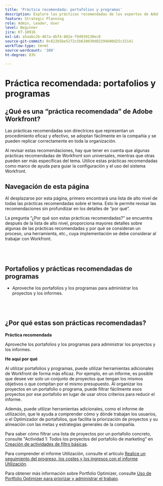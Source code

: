 ```yaml
---
title: 'Práctica recomendada: portafolios y programas'
description: Explore las prácticas recomendadas de los expertos de Adobe Workfront sobre la configuración, administración y uso de portafolios y programas.
feature: Strategic Planning
role: Admin, Leader, User
level: Beginner
jira: KT-10916
exl-id: a5aabc2b-4b7a-4bf4-882e-f9d939130ec0
source-git-commit: 0c822b5be5272c5b638039d83294b00d25c32141
workflow-type: tm+mt
source-wordcount: '389'
ht-degree: 83%

---
```


# Práctica recomendada: portafolios y programas

## ¿Qué es una “práctica recomendada” de Adobe Workfront?

Las prácticas recomendadas son directrices que representan un procedimiento eficaz y efectivo, se adoptan fácilmente en la compañía y se pueden replicar correctamente en toda la organización.

Al revisar estas recomendaciones, hay que tener en cuenta que algunas prácticas recomendadas de Workfront son universales, mientras que otras pueden ser más específicas del tema. Utilice estas prácticas recomendadas como marco de ayuda para guiar la configuración y el uso del sistema Workfront.

## Navegación de esta página

Al desplazarse por esta página, primero encontrará una lista de alto nivel de todas las prácticas recomendadas sobre el tema. Esto le permite revisar las recomendaciones sin profundizar en los detalles de “por qué”.

La pregunta “¿Por qué son estas prácticas recomendadas?” se encuentra después de la lista de alto nivel, proporciona mayores detalles sobre algunas de las prácticas recomendadas y por qué se consideran un proceso, una herramienta, etc., cuya implementación se debe considerar al trabajar con Workfront.

</br>
</br>

## Portafolios y prácticas recomendadas de programas

* Aproveche los portafolios y los programas para administrar los proyectos y los informes.

</br>
</br>

## ¿Por qué estas son prácticas recomendadas?

**Práctica recomendada**

Aproveche los portafolios y los programas para administrar los proyectos y los informes.

**He aquí por qué**

Al utilizar portafolios y programas, puede utilizar herramientas adicionales de Workfront de forma más eficaz. Por ejemplo, en un informe, es posible que desee ver solo un conjunto de proyectos que tengan los mismos objetivos o que compitan por el mismo presupuesto. Al organizar los proyectos en un portafolio o programa, puede filtrar fácilmente esos proyectos por ese portafolio en lugar de usar otros criterios para reducir el informe.

Además, puede utilizar herramientas adicionales, como el informe de utilización, que le ayuda a comprender cómo y dónde trabajan los usuarios, o el Optimizador de portafolios, que facilita la priorización de proyectos y su alineación con las metas y estrategias generales de la compañía.

Para saber cómo filtrar una lista de proyectos por un portafolio concreto, consulte &quot;Actividad 1: Todos los proyectos del portafolio de marketing&quot; en [Creación de actividades de filtro básicas](https://experienceleague.adobe.com/docs/workfront-learn/tutorials-workfront/reporting/basic-reporting/create-a-basic-filter-activity.html).

Para comprender el informe Utilización, consulte el artículo [Realice un seguimiento del progreso, los costes y los ingresos con el informe Utilización](https://experienceleague.adobe.com/docs/workfront/using/manage-resources/resource-utilization/view-utilization-information.html?lang=en#track-progress-cost-and-revenue-with-the-utilization-report).

Para obtener más información sobre Portfolio Optimizer, consulte [Uso de Portfolio Optimizer para priorizar y administrar el trabajo](https://experienceleague.adobe.com/docs/workfront-learn/tutorials-workfront/manage-work/portfolios/prioritize-and-manage-work-with-portfolios.html).
